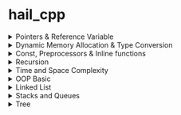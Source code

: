 # hail_cpp

<details>
<summary>Pointers & Reference Variable</summary>

* [Pointers](https://www.geeksforgeeks.org/pointers-in-c-and-c-set-1-introduction-arithmetic-and-array/)
* [Pointer Arithmetic in C](https://www.javatpoint.com/pointer-arithmetic-in-c)
* [Relationship Between Arrays and Pointers](https://www.programiz.com/c-programming/c-pointers-arrays)
* [Character Array and Character Pointer](https://overiq.com/c-programming-101/character-array-and-character-pointer-in-c/)
* [Double Pointer](https://www.geeksforgeeks.org/double-pointer-pointer-pointer-c/)
* [Reference Variable](https://www.geeksforgeeks.org/references-in-c/)

</details>
<details>
<summary>Dynamic Memory Allocation & Type Conversion</summary>

* [New and Delete](https://www.geeksforgeeks.org/new-and-delete-operators-in-cpp-for-dynamic-memory/)
* [Type Conversion](https://www.geeksforgeeks.org/type-conversion-in-c/)

</details>
<details>
<summary>Const, Preprocessors & Inline functions</summary>

+ [Const Keywords](https://www.studytonight.com/cpp/const-keyword.php)
+ [Preprocessors](https://www.geeksforgeeks.org/cc-preprocessors/#:~:text=Macros%3A%20Macros%20are%20a%20piece,used%20to%20define%20a%20macro.)
+ [Inline Functions](https://www.geeksforgeeks.org/inline-functions-cpp/)

</details>

<details>
<summary>Recursion</summary>

+ [Recursion](https://www.geeksforgeeks.org/recursion/)
+ [Subsequences of A String](https://www.geeksforgeeks.org/print-subsequences-string/)
+ [Fibonacci Series](https://www.tutorialspoint.com/cplusplus-program-to-find-fibonacci-numbers-using-recursion)
+ [Merge Sort](https://www.geeksforgeeks.org/merge-sort/)
+ [Binary Search](https://www.geeksforgeeks.org/binary-search/)

</details>

<details>
<summary>Time and Space Complexity</summary>

+ [Time Complexity](https://www.freecodecamp.org/news/time-complexity-of-algorithms/#:~:text=So%2C%20the%20time%20complexity%20is,terms%20of%20the%20time%20complexity.)
+ [Space Complexity](https://en.wikipedia.org/wiki/Space_complexity#:~:text=The%20space%20complexity%20of%20an,a%20program%20and%20produce%20output.)

</details>

<details>
<summary>OOP Basic</summary>

+ [Classes & Objects](https://www.geeksforgeeks.org/c-classes-and-objects/)
+ [Constructors & Destructors](https://www.studytonight.com/cpp/constructors-and-destructors-in-cpp.php#:~:text=Constructors%20are%20special%20class%20functions,to%20destroy%20the%20class%20object.)
+ ['this' Keyword](https://www.geeksforgeeks.org/this-pointer-in-c/)
+ [Shallow Copy & Deep Copy](https://www.geeksforgeeks.org/shallow-copy-and-deep-copy-in-c/)
+ [Initializer List](https://www.geeksforgeeks.org/when-do-we-use-initializer-list-in-c/)
+ [Constant Memeber Functions](https://www.tutorialspoint.com/const-member-functions-in-cplusplus#:~:text=The%20const%20member%20functions%20are,by%20any%20type%20of%20object.)
+ [Static Members](https://www.tutorialspoint.com/cplusplus/cpp_static_members.htm#:~:text=When%20we%20declare%20a%20member,no%20other%20initialization%20is%20present.)
+ [Operator Overloading](https://www.geeksforgeeks.org/operator-overloading-c/)

</details>

<details>
<summary>Linked List</summary>

+ [Singly Linked List](https://www.codesdope.com/blog/article/c-linked-lists-in-c-singly-linked-list/)
+ [Recursive Insertion & Traversal](https://www.geeksforgeeks.org/recursive-insertion-and-traversal-linked-list/)
+ [Recursive Deletion](https://www.geeksforgeeks.org/delete-linked-list-using-recursion/)
+ [Doubly Linked List](https://www.geeksforgeeks.org/doubly-linked-list/)
+ [Circular Linked List](https://www.geeksforgeeks.org/circular-singly-linked-list-insertion/)

</details>

<details>
<summary>Stacks and Queues</summary>

+ [Stacks using Array](https://www.tutorialspoint.com/cplusplus-program-to-implement-stack-using-array)
+ [Stacks using Linked List](https://www.tutorialspoint.com/cplusplus-program-to-implement-stack-using-linked-list)
+ [Queues using Array](https://www.tutorialspoint.com/cplusplus-program-to-implement-queue-using-array)
+ [Queues using Linked List](https://www.tutorialspoint.com/cplusplus-program-to-implement-queue-using-linked-list#:~:text=A%20queue%20is%20an%20abstract,removed%20first%20in%20a%20queue.)

</details>

<details>
<summary>Tree</summary>

+ [Tree](https://www.geeksforgeeks.org/c-programs-gq/tree-programs-gq/)
+ [Binary Tree](https://www.geeksforgeeks.org/binary-tree-set-1-introduction/)
+ [BST](https://www.geeksforgeeks.org/binary-search-tree-set-1-search-and-insertion/)

</details>